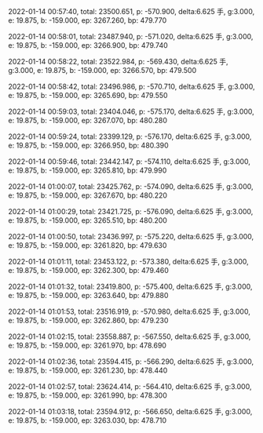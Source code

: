2022-01-14 00:57:40, total: 23500.651, p: -570.900, delta:6.625 手, g:3.000, e: 19.875, b: -159.000, ep: 3267.260, bp: 479.770

2022-01-14 00:58:01, total: 23487.940, p: -571.020, delta:6.625 手, g:3.000, e: 19.875, b: -159.000, ep: 3266.900, bp: 479.740

2022-01-14 00:58:22, total: 23522.984, p: -569.430, delta:6.625 手, g:3.000, e: 19.875, b: -159.000, ep: 3266.570, bp: 479.500

2022-01-14 00:58:42, total: 23496.986, p: -570.710, delta:6.625 手, g:3.000, e: 19.875, b: -159.000, ep: 3265.690, bp: 479.550

2022-01-14 00:59:03, total: 23404.046, p: -575.170, delta:6.625 手, g:3.000, e: 19.875, b: -159.000, ep: 3267.070, bp: 480.280

2022-01-14 00:59:24, total: 23399.129, p: -576.170, delta:6.625 手, g:3.000, e: 19.875, b: -159.000, ep: 3266.950, bp: 480.390

2022-01-14 00:59:46, total: 23442.147, p: -574.110, delta:6.625 手, g:3.000, e: 19.875, b: -159.000, ep: 3265.810, bp: 479.990

2022-01-14 01:00:07, total: 23425.762, p: -574.090, delta:6.625 手, g:3.000, e: 19.875, b: -159.000, ep: 3267.670, bp: 480.220

2022-01-14 01:00:29, total: 23421.725, p: -576.090, delta:6.625 手, g:3.000, e: 19.875, b: -159.000, ep: 3265.510, bp: 480.200

2022-01-14 01:00:50, total: 23436.997, p: -575.220, delta:6.625 手, g:3.000, e: 19.875, b: -159.000, ep: 3261.820, bp: 479.630

2022-01-14 01:01:11, total: 23453.122, p: -573.380, delta:6.625 手, g:3.000, e: 19.875, b: -159.000, ep: 3262.300, bp: 479.460

2022-01-14 01:01:32, total: 23419.800, p: -575.400, delta:6.625 手, g:3.000, e: 19.875, b: -159.000, ep: 3263.640, bp: 479.880

2022-01-14 01:01:53, total: 23516.919, p: -570.980, delta:6.625 手, g:3.000, e: 19.875, b: -159.000, ep: 3262.860, bp: 479.230

2022-01-14 01:02:15, total: 23558.887, p: -567.550, delta:6.625 手, g:3.000, e: 19.875, b: -159.000, ep: 3261.970, bp: 478.690

2022-01-14 01:02:36, total: 23594.415, p: -566.290, delta:6.625 手, g:3.000, e: 19.875, b: -159.000, ep: 3261.230, bp: 478.440

2022-01-14 01:02:57, total: 23624.414, p: -564.410, delta:6.625 手, g:3.000, e: 19.875, b: -159.000, ep: 3261.990, bp: 478.300

2022-01-14 01:03:18, total: 23594.912, p: -566.650, delta:6.625 手, g:3.000, e: 19.875, b: -159.000, ep: 3263.030, bp: 478.710